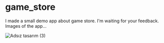 # game_store

I made a small demo app about game store. I'm waiting for your feedback. Images of the app...

![Adsız tasarım (3)](https://user-images.githubusercontent.com/99330507/182027655-ce40904f-0aed-460e-bcc5-05a66a832bff.jpg)
